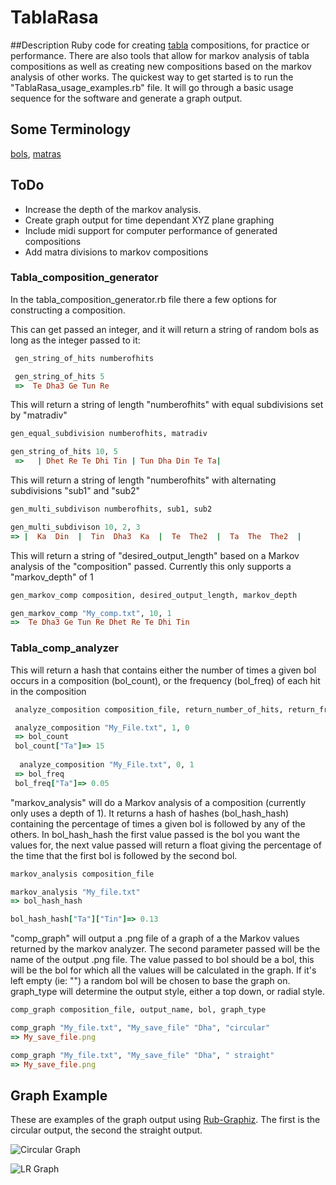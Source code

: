# TablaRasa
##Description
Ruby code for creating [tabla](http://en.wikipedia.org/wiki/Tabla) compositions, for practice or performance. There are also tools that allow for markov analysis of tabla compositions as well as creating new compositions based on the markov analysis of other works. The quickest way to get started is to run the "TablaRasa_usage_examples.rb" file. It will go through a basic usage sequence for the software and generate a graph output.

## Some Terminology 
[bols](http://en.wikipedia.org/wiki/Bol_%28music%29),
[matras](http://en.wikipedia.org/wiki/Matra_(music))

## ToDo
* Increase the depth of the markov analysis.
* Create graph output for time dependant XYZ plane graphing
* Include midi support for computer performance of generated compositions
* Add matra divisions to markov compositions

### Tabla_composition_generator
In the tabla_composition_generator.rb file there a few options for constructing a composition.

This can get passed an integer, and it will return a string of random bols as long as the integer passed to it:
```Ruby
 gen_string_of_hits numberofhits

 gen_string_of_hits 5
 =>  Te Dha3 Ge Tun Re
 ```
 
This will return a string of length "numberofhits" with equal subdivisions set by "matradiv" 
```Ruby
gen_equal_subdivision numberofhits, matradiv

gen_string_of_hits 10, 5
 =>   | Dhet Re Te Dhi Tin | Tun Dha Din Te Ta|
 ```
 
 This will return a string of length "numberofhits" with alternating subdivisions "sub1" and "sub2"
```Ruby
gen_multi_subdivison numberofhits, sub1, sub2

gen_multi_subdivison 10, 2, 3
=> |  Ka  Din  |  Tin  Dha3  Ka  |  Te  The2  |  Ta  The  The2  |
```

This will return a string of "desired_output_length" based on a Markov analysis of the "composition" passed. Currently this only supports a "markov_depth" of 1
```Ruby
gen_markov_comp composition, desired_output_length, markov_depth

gen_markov_comp "My_comp.txt", 10, 1
=>  Te Dha3 Ge Tun Re Dhet Re Te Dhi Tin
 ```
 
### Tabla_comp_analyzer
 
 This will return a hash that contains either the number of times a given bol occurs in a composition (bol_count), or the frequency (bol_freq) of each hit in the composition
```Ruby
 analyze_composition composition_file, return_number_of_hits, return_frequency_of_hits 

 analyze_composition "My_File.txt", 1, 0 
 => bol_count
 bol_count["Ta"]=> 15
 
  analyze_composition "My_File.txt", 0, 1 
 => bol_freq
 bol_freq["Ta"]=> 0.05
```

"markov_analysis" will do a Markov analysis of a composition (currently only uses a depth of 1). It returns a hash of hashes (bol_hash_hash) containing the percentage of times a given bol is followed by any of the others. In bol_hash_hash the first value passed is the bol you want the values for, the next value passed will return a float giving the percentage of the time that the first bol is followed by the second bol.
```Ruby
markov_analysis composition_file

markov_analysis "My_file.txt"
=> bol_hash_hash

bol_hash_hash["Ta"]["Tin"]=> 0.13
```

"comp_graph" will output a .png file of a graph of a the Markov values returned by the markov analyzer. The second parameter passed will be the name of the output .png file. The value passed to bol should be a bol, this will be the bol for which all the values will be calculated in the graph. If it's left empty (ie: "") a random bol will be chosen to base the graph on. graph_type will determine the output style, either a top down, or radial style.
```Ruby
comp_graph composition_file, output_name, bol, graph_type

comp_graph "My_file.txt", "My_save_file" "Dha", "circular"
=> My_save_file.png

comp_graph "My_file.txt", "My_save_file" "Dha", " straight"
=> My_save_file.png

```
## Graph Example
These are examples of the graph output using [Rub-Graphiz](https://github.com/glejeune/Ruby-Graphviz/). The first is the circular output, the second the straight output.


![Circular Graph](http://i.imgur.com/jA39HaC.png "Circular Graph output Example")

![LR Graph](http://i.imgur.com/AuPdtFE.png "Left to right output Example")
